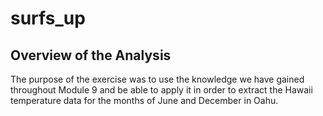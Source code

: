 # surfs_up

## Overview of the Analysis

The purpose of the exercise was to use the knowledge we have gained throughout Module 9 and be able to apply it in order to extract the Hawaii temperature data for the months of June and December in Oahu. 

